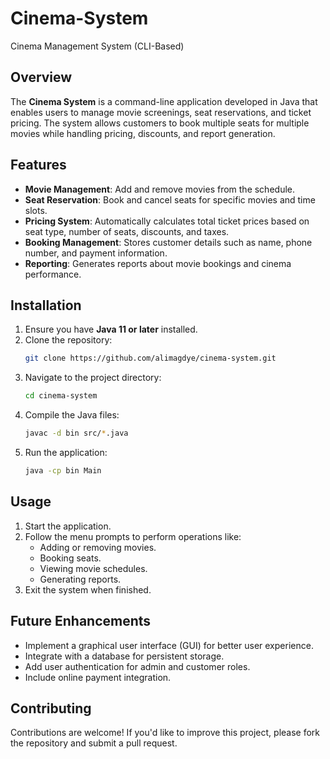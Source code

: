 # Cinema-System
Cinema Management System (CLI-Based)

## Overview
The **Cinema System** is a command-line application developed in Java that enables users to manage movie screenings, seat reservations, and ticket pricing. The system allows customers to book multiple seats for multiple movies while handling pricing, discounts, and report generation.

## Features
- **Movie Management**: Add and remove movies from the schedule.
- **Seat Reservation**: Book and cancel seats for specific movies and time slots.
- **Pricing System**: Automatically calculates total ticket prices based on seat type, number of seats, discounts, and taxes.
- **Booking Management**: Stores customer details such as name, phone number, and payment information.
- **Reporting**: Generates reports about movie bookings and cinema performance.

## Installation
1. Ensure you have **Java 11 or later** installed.
2. Clone the repository:
   ```sh
   git clone https://github.com/alimagdye/cinema-system.git
   ```
3. Navigate to the project directory:
   ```sh
   cd cinema-system
   ```
4. Compile the Java files:
   ```sh
   javac -d bin src/*.java
   ```
5. Run the application:
   ```sh
   java -cp bin Main
   ```

## Usage
1. Start the application.
2. Follow the menu prompts to perform operations like:
   - Adding or removing movies.
   - Booking seats.
   - Viewing movie schedules.
   - Generating reports.
3. Exit the system when finished.

## Future Enhancements
- Implement a graphical user interface (GUI) for better user experience.
- Integrate with a database for persistent storage.
- Add user authentication for admin and customer roles.
- Include online payment integration.

## Contributing
Contributions are welcome! If you'd like to improve this project, please fork the repository and submit a pull request.
